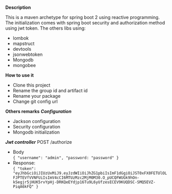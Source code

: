 ****Description****

This is a maven archetype for spring boot 2 using reactive programming.
The initialization comes with spring boot security and authorization method using jwt token. 
The others libs using:
- lombok
- mapstruct
- devtools
- jsonwebtoken
- Mongodb
- mongobee
 
 ****How to use it****
 - Clone this project 
 - Rename the group id and artifact id
 - Rename your package
 - Change git config url 
 
 
 ****Others remarks****
 ***Configuration***
 - Jackson configuration
 - Security configuration 
 - Mongodb initialization
 
 ***Jwt controller***
 POST /authorize
 - Body    
 `{
    "username": "admin",
    "password: "password"
  }`   
  - Response:   
  `{
       "token": "eyJhbGciOiJIUzUxMiJ9.eyJzdWIiOiJhZG1pbiIsImF1dGgiOiJST0xFX0FETUlOLFJPTEVfVVNFUiIsImV4cCI6MTUzMzc2MjM0M30.O_pUCQFWUGk9hOn-kSegjr5jHUK5rvYpHj-DRKQeEYdjp16Tu9L6yUfzesECEV9KUQDSC-SMQ5EVZ-PiqA6kFQ"
   }`